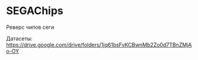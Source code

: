 # SEGAChips

Реверс чипов сеги

Датасеты: https://drive.google.com/drive/folders/1jq61bsFvKCBwnMb2Zo0d7TBnZMjAo-OY
